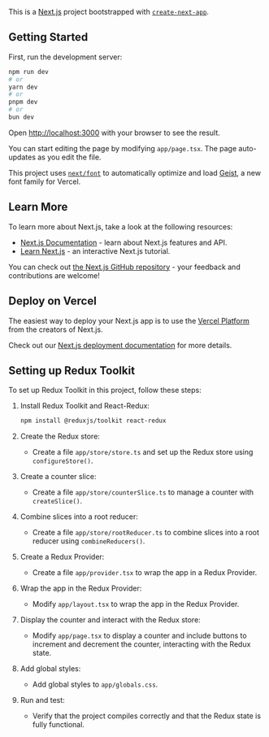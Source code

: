This is a [Next.js](https://nextjs.org) project bootstrapped with [`create-next-app`](https://nextjs.org/docs/app/api-reference/cli/create-next-app).

## Getting Started

First, run the development server:

```bash
npm run dev
# or
yarn dev
# or
pnpm dev
# or
bun dev
```

Open [http://localhost:3000](http://localhost:3000) with your browser to see the result.

You can start editing the page by modifying `app/page.tsx`. The page auto-updates as you edit the file.

This project uses [`next/font`](https://nextjs.org/docs/app/building-your-application/optimizing/fonts) to automatically optimize and load [Geist](https://vercel.com/font), a new font family for Vercel.

## Learn More

To learn more about Next.js, take a look at the following resources:

- [Next.js Documentation](https://nextjs.org/docs) - learn about Next.js features and API.
- [Learn Next.js](https://nextjs.org/learn) - an interactive Next.js tutorial.

You can check out [the Next.js GitHub repository](https://github.com/vercel/next.js) - your feedback and contributions are welcome!

## Deploy on Vercel

The easiest way to deploy your Next.js app is to use the [Vercel Platform](https://vercel.com/new?utm_medium=default-template&filter=next.js&utm_source=create-next-app&utm_campaign=create-next-app-readme) from the creators of Next.js.

Check out our [Next.js deployment documentation](https://nextjs.org/docs/app/building-your-application/deploying) for more details.

## Setting up Redux Toolkit

To set up Redux Toolkit in this project, follow these steps:

1. Install Redux Toolkit and React-Redux:
   ```bash
   npm install @reduxjs/toolkit react-redux
   ```

2. Create the Redux store:
   - Create a file `app/store/store.ts` and set up the Redux store using `configureStore()`.

3. Create a counter slice:
   - Create a file `app/store/counterSlice.ts` to manage a counter with `createSlice()`.

4. Combine slices into a root reducer:
   - Create a file `app/store/rootReducer.ts` to combine slices into a root reducer using `combineReducers()`.

5. Create a Redux Provider:
   - Create a file `app/provider.tsx` to wrap the app in a Redux Provider.

6. Wrap the app in the Redux Provider:
   - Modify `app/layout.tsx` to wrap the app in the Redux Provider.

7. Display the counter and interact with the Redux store:
   - Modify `app/page.tsx` to display a counter and include buttons to increment and decrement the counter, interacting with the Redux state.

8. Add global styles:
   - Add global styles to `app/globals.css`.

9. Run and test:
   - Verify that the project compiles correctly and that the Redux state is fully functional.
